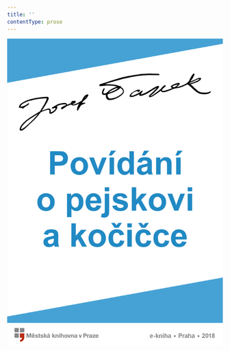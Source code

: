 ```yaml
---
title: ''
contentType: prose
---
```


<section>

![Povídání o pejskovi a kočičce](./resources/obalka.jpg)

</section>

